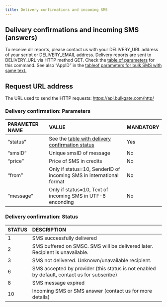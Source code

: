 ```yaml
---
title: Delivery confirmations and incoming SMS
---
```


## Delivery confirmations and incoming SMS (answers)
To receive dlr reports, please contact us with your DELIVERY_URL address of your script or DELIVERY_EMAIL address. Delivery reports are sent to DELIVERY_URL via HTTP method GET. Check the [table of parameters](#delivery-confirmation-parameters) for this command. See also “AppID” in the [tableof parameters for bulk SMS with same text.](http-low-level-api-send-bulk-sms-same-text.md#send-bulk-sms-with-same-text-parameters)

## Request URL address
The URL used to send the HTTP requests: https://api.bulkgate.com/http/

### Delivery confirmation: Parameters

| PARAMETER NAME | VALUE | MANDATORY |
|:--- |:--- |:--- |
|“status”	|See the [table with delivery confirmation status](#delivery-confirmation-status)|	Yes|
|“smsID”	|Unique smsID of message	|No|
|“price”|	Price of SMS in credits	|No|
|“from”	|Only if status=10, SenderID of incoming SMS in international format|	No|
|“message”|	Only if status=10, Text of incoming SMS in UTF-8 enconding|	No|


### Delivery confirmation: Status

|STATUS|	DESCRIPTION|
|:--- |:--- |
|1|	SMS successfully delivered|
|2|	SMS buffered on SMSC. SMS will be delivered later. Recipient is unavailable.|
|3	|SMS not delivered. Unknown/unavailable recipient.|
|6	|SMS accepted by provider (this status is not enabled by default, contact us for subscribe)|
|8	|SMS message expired|
|10	|Incoming SMS or SMS answer (contact us for more details)|
